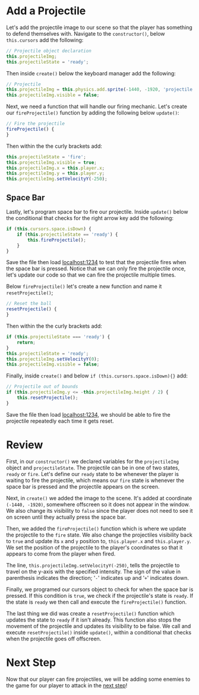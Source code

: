 # Add a Projectile

Let's add the projectile image to our scene so that the player has something to defend themselves with. Navigate to the `constructor()`, below `this.cursors` add the following:

```js
// Projectile object declaration
this.projectileImg;
this.projectileState = 'ready';
```

Then inside `create()` below the keyboard manager add the following:

```js
// Projectile
this.projectileImg = this.physics.add.sprite(-1440, -1920, 'projectile');
this.projectileImg.visible = false;
```

Next, we need a function that will handle our firing mechanic. Let's create our `fireProjectile()` function by adding the following below `update()`:

```js
// Fire the projectile
fireProjectile() {
}
```

Then within the the curly brackets add:

```js
this.projectileState = 'fire';
this.projectileImg.visible = true;
this.projectileImg.x = this.player.x;
this.projectileImg.y = this.player.y;
this.projectileImg.setVelocityY(-250);
```

## Space Bar


Lastly, let's program space bar to fire our projectile. Inside `update()` below the conditional that checks for the right arrow key add the following:

```js
if (this.cursors.space.isDown) {
    if (this.projectileState == 'ready') {
        this.fireProjectile();
    }
}
```

Save the file then load [localhost:1234](http://localhost:1234) to test that the projectile fires when the space bar is pressed. Notice that we can only fire the projectile once, let's update our code so that we can fire the projectile multiple times.

Below `fireProjectile()` let's create a new function and name it `resetProjectile()`;

```js
// Reset the ball
resetProjectile() {
}
```

Then within the the curly brackets add:

```js
if (this.projectileState === 'ready') {
    return;
}
this.projectileState = 'ready';
this.projectileImg.setVelocityY(0);
this.projectileImg.visible = false;
```

Finally, inside `create()` and below `if (this.cursors.space.isDown){}` add:

```js
// Projectile out of bounds
if (this.projectileImg.y <= -this.projectileImg.height / 2) {
    this.resetProjectile();
}
```

Save the file then load [localhost:1234](http://localhost:1234), we should be able to fire the projectile repeatedly each time it gets reset.

# Review

First, in our `constructor()` we declared variables for the `projectileImg` object and `projectileState`. The projectile can be in one of two states, `ready` or `fire`. Let's define our `ready` state to be whenever the player is waiting to fire the projectile, which means our `fire` state is whenever the space bar is pressed and the projectile appears on the screen.

Next, in `create()` we added the image to the scene. It's added at coordinate `(-1440, -1920)`, somewhere offscreen so it does not appear  in the window. We also change its visibility to `false` since the player does not need to see it on screen until they actually press the space bar.

Then, we added the `fireProjectile()` function which is where we update the projectile to the `fire` state. We also change the projectiles visibility back to `true` and update its `x` and `y` position to, `this.player.x` and `this.player.y`. We set the position of the projectile to the player's coordinates so that it appears to come from the player when fired. 

The line, `this.projectileImg.setVelocityY(-250)`, tells the projectile to travel on the y-axis with the specified intensity. The sign of the value in parenthesis indicates the direction; '`-`' indicates up and '`+`' indicates down.

Finally, we programed our cursors object to check for when the space bar is pressed. If this condition is `true`,  we check if the projectile's state is `ready`. If the state is `ready` we then call and execute the `fireProjectile()` function.

The last thing we did was create a `resetProjectile()` function which updates the state to `ready` if it isn't already. This function also stops the movement of the projectile and updates its visibility to be false. We call and execute `resetProjectile()` inside `update()`, within a conditional that checks when the projectile goes off offscreen.

# Next Step

Now that our player can fire projectiles, we will be adding some enemies to the game for our player to attack in the [next step](step10.md)!